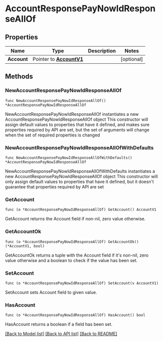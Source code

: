 # AccountResponsePayNowIdResponseAllOf

## Properties

Name | Type | Description | Notes
------------ | ------------- | ------------- | -------------
**Account** | Pointer to [**AccountV1**](AccountV1.md) |  | [optional] 

## Methods

### NewAccountResponsePayNowIdResponseAllOf

`func NewAccountResponsePayNowIdResponseAllOf() *AccountResponsePayNowIdResponseAllOf`

NewAccountResponsePayNowIdResponseAllOf instantiates a new AccountResponsePayNowIdResponseAllOf object
This constructor will assign default values to properties that have it defined,
and makes sure properties required by API are set, but the set of arguments
will change when the set of required properties is changed

### NewAccountResponsePayNowIdResponseAllOfWithDefaults

`func NewAccountResponsePayNowIdResponseAllOfWithDefaults() *AccountResponsePayNowIdResponseAllOf`

NewAccountResponsePayNowIdResponseAllOfWithDefaults instantiates a new AccountResponsePayNowIdResponseAllOf object
This constructor will only assign default values to properties that have it defined,
but it doesn't guarantee that properties required by API are set

### GetAccount

`func (o *AccountResponsePayNowIdResponseAllOf) GetAccount() AccountV1`

GetAccount returns the Account field if non-nil, zero value otherwise.

### GetAccountOk

`func (o *AccountResponsePayNowIdResponseAllOf) GetAccountOk() (*AccountV1, bool)`

GetAccountOk returns a tuple with the Account field if it's non-nil, zero value otherwise
and a boolean to check if the value has been set.

### SetAccount

`func (o *AccountResponsePayNowIdResponseAllOf) SetAccount(v AccountV1)`

SetAccount sets Account field to given value.

### HasAccount

`func (o *AccountResponsePayNowIdResponseAllOf) HasAccount() bool`

HasAccount returns a boolean if a field has been set.


[[Back to Model list]](../README.md#documentation-for-models) [[Back to API list]](../README.md#documentation-for-api-endpoints) [[Back to README]](../README.md)


